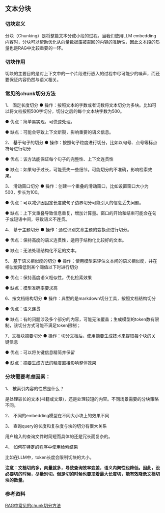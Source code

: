 ## 文本分块

### 切块定义
分块（Chunking）是将整篇文本分成小段的过程。当我们使用LLM embedding内容时，分块可以帮助优化从向量数据库被召回的内容的准确性，因此文本段的质量也是RAG中比较重要的一环。

### 切块作用

切块的主要目的是对上下文中的一个片段进行嵌入的过程中尽可能少的噪声，而还要保证内容仍然与语义相关。



### 常见的chunk切分方法

1、  固定长度切分
● 操作：按照文本的字数或者词数将文本切分为多块。比如可以将文档按照500字切分，切分之后的每个文本块字数为500。

● 优点：简单易实现，可快速处理。

● 缺点：可能会导致上下文断裂，影响重要的语义信息。

2、  基于句子的切分
● 操作：按照句子粒度进行切分，比如以句号、点号等标点符号进行切分

● 优点：该方法能保证每个句子的完整性、上下文连贯性

● 缺点：如果句子过长，可能丢失一些细节。可能切分的不准确，影响检索效果。

3、  滑动窗口切分
● 操作：创建一个重叠的滑动窗口，比如设置窗口大小为500，步长为100。

● 优点：可以减少因固定长度或句子边界切分可能引入的信息丢失问题。

● 缺点：上下文重叠导致信息重复，增加计算量。窗口的开始和结束可能会在句子或短语中间，导致语义不连贯。

4、  基于主题切分
● 操作：通过识别文章主题的变换点进行切分。

● 优点：保持高度的语义连贯性，适用于结构化比较好的文本。

● 缺点：无法处理结构化不足的文本。

5、  基于语义相似度的切分
● 操作：使用模型来评估文本间的语义相似度，并在相似度降低到某个阈值以下时进行切分

● 优点：保持高度语义相似性，优化检索效果

● 缺点：模型准确率要求高

6、按文档结构切分
● 操作：典型的是markdown切分工具，按照文档结构切分

● 优点：语义连贯

● 缺点：有的问题涉及多个部分的内容，可能无法覆盖；生成模型的token数有限制，该切分方式可能不满足token限制；

7、文档块摘要切分
● 操作：切分文档后，使用摘要生成技术来提取每个块的关键信息

● 优点：可以将关键信息精简并保留

● 缺点：摘要生成方法的精度直接影响整体效果

### 分块需要考虑因素：
1、  被索引内容的性质是什么？

是处理较长的文本(书籍或文章)，还是处理较短的内容。不同场景需要的分块策略不同。

2、  不同的embedding模型在不同大小块上的效果不同

3、  查询query的长度和复杂度与块的切分有很大关系

用户输入的查询文件时简短而具体的还是冗长而复杂的。

4、  如何在特定的程序中使用检索结果

比如在LLM中，token长度会限制切块的大小。

**注意：文档切的多，向量就多，导致查询效率变差，语义内聚性也降低。因此，没必要切的时候，尽量别切。但是切的时候也要顶着最大长度切，能有效降低文档切块的数量。**


### 参考资料
[RAG中常见的chunk切分方法](https://www.ctyun.cn/developer/article/551915360890949)